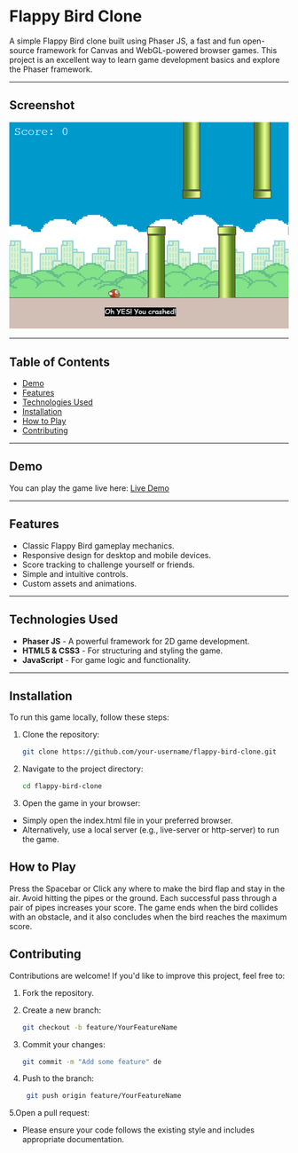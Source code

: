 # Flappy Bird Clone

A simple Flappy Bird clone built using Phaser JS, a fast and fun open-source framework for Canvas and WebGL-powered browser games. This project is an excellent way to learn game development basics and explore the Phaser framework.

---

## Screenshot

![Flappy Bird Clone Screenshot](assets/game-v1.png )  


---

## Table of Contents

- [Demo](#demo)
- [Features](#features)
- [Technologies Used](#technologies-used)
- [Installation](#installation)
- [How to Play](#how-to-play)
- [Contributing](#contributing)

---

## Demo

You can play the game live here: [Live Demo](https://ahmad-bradii.github.io/Flappy-Bird-Clone-/)  


---

## Features

- Classic Flappy Bird gameplay mechanics.
- Responsive design for desktop and mobile devices.
- Score tracking to challenge yourself or friends.
- Simple and intuitive controls.
- Custom assets and animations.

---

## Technologies Used

- **Phaser JS** - A powerful framework for 2D game development.
- **HTML5 & CSS3** - For structuring and styling the game.
- **JavaScript** - For game logic and functionality.

---

## Installation

To run this game locally, follow these steps:

1. Clone the repository:

   ```bash
   git clone https://github.com/your-username/flappy-bird-clone.git


2. Navigate to the project directory:

   
   ```bash
   cd flappy-bird-clone

3. Open the game in your browser:

- Simply open the index.html file in your preferred browser.
- Alternatively, use a local server (e.g., live-server or http-server) to run the game.

## How to Play
Press the Spacebar or Click any where to make the bird flap and stay in the air.
Avoid hitting the pipes or the ground.
Each successful pass through a pair of pipes increases your score.
The game ends when the bird collides with an obstacle, and it also concludes when the bird reaches the maximum score.


## Contributing
Contributions are welcome! If you'd like to improve this project, feel free to:

1. Fork the repository.

2. Create a new branch:

   ```bash
   git checkout -b feature/YourFeatureName

3. Commit your changes:
   
   ```bash
   git commit -m "Add some feature" de

4. Push to the branch:
   ```bash
    git push origin feature/YourFeatureName

5.Open a pull request:

  - Please ensure your code follows the existing style and includes appropriate documentation.

  




 

